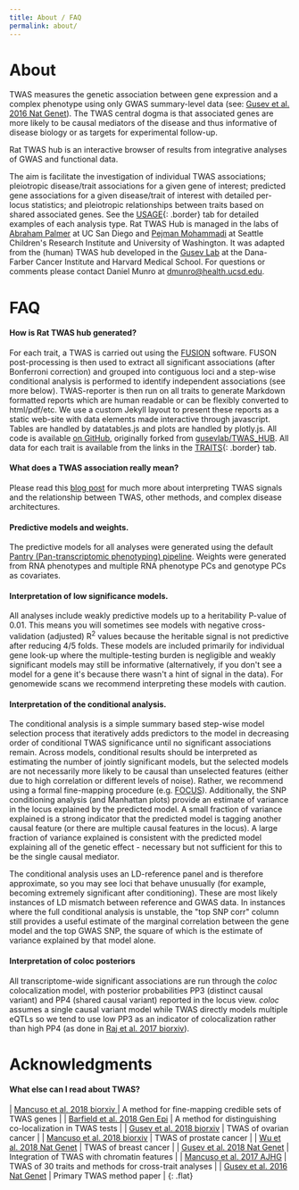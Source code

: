 ```yaml
---
title: About / FAQ
permalink: about/
---
```


# About

TWAS measures the genetic association between gene expression and a complex phenotype using only GWAS summary-level data (see: [Gusev et al. 2016 Nat Genet](https://www.ncbi.nlm.nih.gov/pubmed/26854917)). The TWAS central dogma is that associated genes are more likely to be causal mediators of the disease and thus informative of disease biology or as targets for experimental follow-up. 

Rat TWAS hub is an interactive browser of results from integrative analyses of GWAS and functional data.
<!-- for hundreds of traits and >100k expression models. -->
The aim is facilitate the investigation of individual TWAS associations; pleiotropic disease/trait associations for a given gene of interest; predicted gene associations for a given disease/trait of interest with detailed per-locus statistics; and pleiotropic relationships between traits based on shared associated genes. See the [USAGE](/usage){: .border} tab for detailed examples of each analysis type. Rat TWAS Hub is managed in the labs of [Abraham Palmer](https://palmerlab.org/) at UC San Diego and [Pejman Mohammadi](https://pejlab.org/) at Seattle Children's Research Institute and University of Washington. It was adapted from the (human) TWAS hub developed in the [Gusev Lab](http://gusevlab.org) at the Dana-Farber Cancer Institute and Harvard Medical School. For questions or comments please contact Daniel Munro at [dmunro@health.ucsd.edu](mailto:dmunro@health.ucsd.edu).
<!-- Please cite [Mancuso et al. 2017 AJHG](https://www.ncbi.nlm.nih.gov/pubmed/28238358){: .border} if you find this resource useful. -->

# FAQ

#### How is Rat TWAS hub generated?

For each trait, a TWAS is carried out using the [FUSION](http://gusevlab.org/projects/fusion/) software. FUSON post-processing is then used to extract all significant associations (after Bonferroni correction) and grouped into contiguous loci and a step-wise conditional analysis is performed to identify independent associations (see more below). TWAS-reporter is then run on all traits to generate Markdown formatted reports which are human readable or can be flexibly converted to html/pdf/etc. We use a custom Jekyll layout to present these reports as a static web-site with data elements made interactive through javascript. Tables are handled by datatables.js and plots are handled by plotly.js. All code is available [on GitHub](https://github.com/daniel-munro/rat-twas-hub), originally forked from [gusevlab/TWAS_HUB](https://github.com/gusevlab/TWAS_HUB). All data for each trait is available from the <i class="far fa-file-archive" aria-hidden="true"></i> links in the [TRAITS](/traits){: .border} tab.

#### What does a TWAS association really mean?

Please read this [blog post](http://sashagusev.github.io/2017-10/twas-vulnerabilities.html) for much more about interpreting TWAS signals and the relationship between TWAS, other methods, and complex disease architectures. 

#### Predictive models and weights.

<!-- The predictive models and weight used for all analyses are listed in the [MODELS](/models/){: .border} page and available for download through the [FUSION](http://gusevlab.org/projects/fusion/) web-site. Genotypes are restricted to common, well-imputed HapMap3 SNPs that satisfied standard quality-control thresholds on missingness and hardy-weinberg equilibrium. Typically, gene expression was analyzed with covariates for sex, age, genetic ancestry, and multiple gene expression PCs (specific panel details are presented on the main FUSION web-site). *Note: for analyses of gene expression in tumors local copy number alterations were not modelled, we are evaluating  the best way to adjust for somatic events so these weights may be updated*. -->
The predictive models for all analyses were generated using the default [Pantry (Pan-transcriptomic phenotyping) pipeline](https://github.com/PejLab/Pantry). Weights were generated from RNA phenotypes and multiple RNA phenotype PCs and genotype PCs as covariates.

#### Interpretation of low significance models.

All analyses include weakly predictive models up to a heritability P-value of 0.01. This means you will sometimes see models with negative cross-validation (adjusted) R<sup>2</sup> values because the heritable signal is not predictive after reducing 4/5 folds. These models are included primarily for individual gene look-up where the multiple-testing burden is negligible and weakly significant models may still be informative (alternatively, if you don't see a model for a gene it's because there wasn't a hint of signal in the data). For genomewide scans we recommend interpreting these models with caution.

#### Interpretation of the conditional analysis.

The conditional analysis is a simple summary based step-wise model selection process that iteratively adds predictors to the model in decreasing order of conditional TWAS significance until no significant associations remain. Across models, conditional results should be interpreted as estimating the number of jointly significant models, but the selected models are not necessarily more likely to be causal than unselected features (either due to high correlation or different levels of noise). Rather, we recommend using a formal fine-mapping procedure (e.g. [FOCUS](https://github.com/bogdanlab/focus)). Additionally, the SNP conditioning analysis (and Manhattan plots) provide an estimate of variance in the locus explained by the predicted model. A small fraction of variance explained is a strong indicator that the predicted model is tagging another causal feature (or there are multiple causal features in the locus). A large fraction of variance explained is consistent with the predicted model explaining all of the genetic effect - necessary but not sufficient for this to be the single causal mediator.

The conditional analysis uses an LD-reference panel and is therefore approximate, so you may see loci that behave unusually (for example, becoming extremely significant after conditioning). These are most likely instances of LD mismatch between reference and GWAS data. In instances where the full conditional analysis is unstable, the "top SNP corr" column still provides a useful estimate of the marginal correlation between the gene model and the top GWAS SNP, the square of which is the estimate of variance explained by that model alone.

#### Interpretation of coloc posteriors

All transcriptome-wide significant associations are run through the *coloc* colocalization model, with posterior probabilities PP3 (distinct causal variant) and PP4 (shared causal variant) reported in the locus view. *coloc* assumes a single causal variant model while TWAS directly models multiple eQTLs so we tend to use low PP3 as an indicator of colocalization rather than high PP4 (as done in [Raj et al. 2017 biorxiv](https://www.biorxiv.org/content/early/2017/08/10/174565)).

# Acknowledgments

<!-- Hundreds of UK BioBank phenotypes were processed, analyzed, and made openly available by the [Neale lab rapid GWAS release](http://www.nealelab.is/blog/2017/7/19/rapid-gwas-of-thousands-of-phenotypes-for-337000-samples-in-the-uk-biobank), which motivated the development of this interface. The remaining GWAS summary data used here was harmonized by Hilary Finucane ([Finucane et al. Nat Genet 2015](https://www.ncbi.nlm.nih.gov/pubmed/26414678)), Steven Gazal ([Gazal et al. 2017 Nat Genet](https://www.ncbi.nlm.nih.gov/pubmed/28892061)), and Po-Ru Loh ([Loh et al. 2018 biorxiv](https://www.biorxiv.org/content/early/2018/01/04/194944)). -->

<!-- Our analyses would not be possible without GWAS and molecular data collection efforts by the referenced consortia and individuals. We are grateful to the many groups that have made data publicly available and accessible.  -->

#### What else can I read about TWAS?

| [Mancuso et al. 2018 biorxiv ](https://doi.org/10.1101/236869) | A method for fine-mapping credible sets of TWAS genes |
| [Barfield et al. 2018 Gen Epi](https://doi.org/10.1101/223263) | A method for distinguishing co-localization in TWAS tests |
| [Gusev et al. 2018 biorxiv](https://doi.org/10.1101/330613) | TWAS of ovarian cancer |
| [Mancuso et al. 2018 biorxiv](https://doi.org/10.1101/345736) | TWAS of prostate cancer |
| [Wu et al. 2018 Nat Genet](https://www.ncbi.nlm.nih.gov/pubmed/29915430) | TWAS of breast cancer |
| [Gusev et al. 2018 Nat Genet](https://www.ncbi.nlm.nih.gov/pubmed/29632383) | Integration of TWAS with chromatin features |
| [Mancuso et al. 2017 AJHG](https://www.ncbi.nlm.nih.gov/pubmed/28238358) | TWAS of 30 traits and methods for cross-trait analyses |
| [Gusev et al. 2016 Nat Genet](https://www.ncbi.nlm.nih.gov/pubmed/26854917) | Primary TWAS method paper |
{: .flat}

<!-- ## Change Log

| 09/19/2018 | Corrected effect direction for Crohn's Disease and UKBB rapid traits (h/t David Kelley for spotting this issue). Added ~55,000 expression models from TCGA. Added Bipolar/Schizophrenia, Depression/Worry, Intelligence TWAS. |
| 06/15/2018 | Updated with MDD, CD, IBD, UC, AD, reaction time, and verbal reasoning GWAS. |
| 06/10/2018 | 1st release, 324 traits. |
{: .flat} -->

